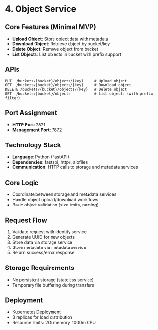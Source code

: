 # 4. Object Service

## Core Features (Minimal MVP)
- **Upload Object**: Store object data with metadata
- **Download Object**: Retrieve object by bucket/key
- **Delete Object**: Remove object from bucket
- **List Objects**: List objects in bucket with prefix support

## APIs
```
PUT  /buckets/{bucket}/objects/{key}     # Upload object
GET  /buckets/{bucket}/objects/{key}     # Download object
DELETE /buckets/{bucket}/objects/{key}   # Delete object
GET  /buckets/{bucket}/objects           # List objects (with prefix filter)
```

## Port Assignment
- **HTTP Port**: 7871
- **Management Port**: 7872

## Technology Stack
- **Language**: Python (FastAPI)
- **Dependencies**: fastapi, httpx, aiofiles
- **Communication**: HTTP calls to storage and metadata services

## Core Logic
- Coordinate between storage and metadata services
- Handle object upload/download workflows
- Basic object validation (size limits, naming)

## Request Flow
1. Validate request with identity service
2. Generate UUID for new objects
3. Store data via storage service
4. Store metadata via metadata service
5. Return success/error response

## Storage Requirements
- No persistent storage (stateless service)
- Temporary file buffering during transfers

## Deployment
- Kubernetes Deployment
- 3 replicas for load distribution
- Resource limits: 2Gi memory, 1000m CPU